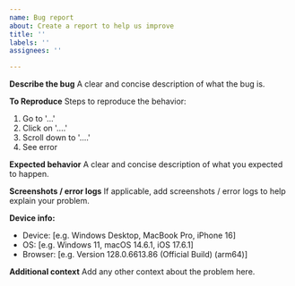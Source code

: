 ```yaml
---
name: Bug report
about: Create a report to help us improve
title: ''
labels: ''
assignees: ''

---
```


**Describe the bug**
A clear and concise description of what the bug is.

**To Reproduce**
Steps to reproduce the behavior:
1. Go to '...'
2. Click on '....'
3. Scroll down to '....'
4. See error

**Expected behavior**
A clear and concise description of what you expected to happen.

**Screenshots / error logs**
If applicable, add screenshots / error logs to help explain your problem.

**Device info:**
 - Device: [e.g. Windows Desktop, MacBook Pro, iPhone 16]
 - OS: [e.g. Windows 11, macOS 14.6.1, iOS 17.6.1]
 - Browser: [e.g. Version 128.0.6613.86 (Official Build) (arm64)]

**Additional context**
Add any other context about the problem here.
